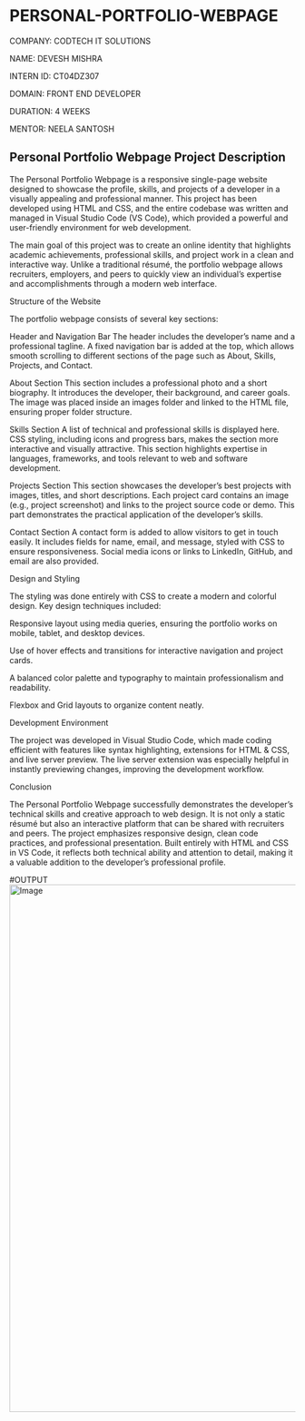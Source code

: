 # PERSONAL-PORTFOLIO-WEBPAGE

COMPANY: CODTECH IT SOLUTIONS

NAME: DEVESH MISHRA

INTERN ID: CT04DZ307

DOMAIN: FRONT END DEVELOPER

DURATION: 4 WEEKS

MENTOR: NEELA SANTOSH

## Personal Portfolio Webpage Project Description

The Personal Portfolio Webpage is a responsive single-page website designed to showcase the profile, skills, and projects of a developer in a visually appealing and professional manner. This project has been developed using HTML and CSS, and the entire codebase was written and managed in Visual Studio Code (VS Code), which provided a powerful and user-friendly environment for web development.

The main goal of this project was to create an online identity that highlights academic achievements, professional skills, and project work in a clean and interactive way. Unlike a traditional résumé, the portfolio webpage allows recruiters, employers, and peers to quickly view an individual’s expertise and accomplishments through a modern web interface.

Structure of the Website

The portfolio webpage consists of several key sections:

Header and Navigation Bar
The header includes the developer’s name and a professional tagline. A fixed navigation bar is added at the top, which allows smooth scrolling to different sections of the page such as About, Skills, Projects, and Contact.

About Section
This section includes a professional photo and a short biography. It introduces the developer, their background, and career goals. The image was placed inside an images folder and linked to the HTML file, ensuring proper folder structure.

Skills Section
A list of technical and professional skills is displayed here. CSS styling, including icons and progress bars, makes the section more interactive and visually attractive. This section highlights expertise in languages, frameworks, and tools relevant to web and software development.

Projects Section
This section showcases the developer’s best projects with images, titles, and short descriptions. Each project card contains an image (e.g., project screenshot) and links to the project source code or demo. This part demonstrates the practical application of the developer’s skills.

Contact Section
A contact form is added to allow visitors to get in touch easily. It includes fields for name, email, and message, styled with CSS to ensure responsiveness. Social media icons or links to LinkedIn, GitHub, and email are also provided.

Design and Styling

The styling was done entirely with CSS to create a modern and colorful design. Key design techniques included:

Responsive layout using media queries, ensuring the portfolio works on mobile, tablet, and desktop devices.

Use of hover effects and transitions for interactive navigation and project cards.

A balanced color palette and typography to maintain professionalism and readability.

Flexbox and Grid layouts to organize content neatly.

Development Environment

The project was developed in Visual Studio Code, which made coding efficient with features like syntax highlighting, extensions for HTML & CSS, and live server preview. The live server extension was especially helpful in instantly previewing changes, improving the development workflow.

Conclusion

The Personal Portfolio Webpage successfully demonstrates the developer’s technical skills and creative approach to web design. It is not only a static résumé but also an interactive platform that can be shared with recruiters and peers. The project emphasizes responsive design, clean code practices, and professional presentation. Built entirely with HTML and CSS in VS Code, it reflects both technical ability and attention to detail, making it a valuable addition to the developer’s professional profile.

#OUTPUT
<img width="1919" height="930" alt="Image" src="https://github.com/user-attachments/assets/fad0cc76-a054-4881-a273-41a0a39b193c" />
